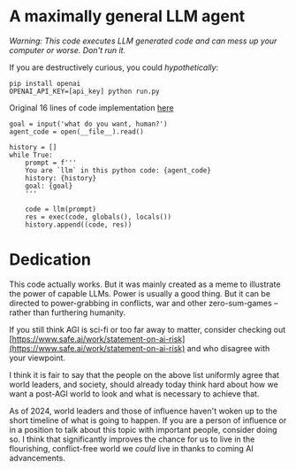 # A maximally general LLM agent

_Warning: This code executes LLM generated code and can mess up your computer or worse. Don't run it._


If you are destructively curious, you could _hypothetically_:

    pip install openai
    OPENAI_API_KEY=[api_key] python run.py

Original 16 lines of code implementation [here](https://gist.github.com/AntonOsika/3b5c43ecf883eb50cc59285d44f85010)

```
goal = input('what do you want, human?')
agent_code = open(__file__).read()

history = []
while True:
    prompt = f'''
    You are `llm` in this python code: {agent_code}
    history: {history}
    goal: {goal}
    '''

    code = llm(prompt)
    res = exec(code, globals(), locals())
    history.append((code, res))
```


# Dedication

This code actually works. But it was mainly created as a meme to illustrate the power of capable LLMs.
Power is usually a good thing. But it can be directed to power-grabbing in conflicts, war and other zero-sum-games – rather than furthering humanity.

If you still think AGI is sci-fi or too far away to matter, consider checking out [https://www.safe.ai/work/statement-on-ai-risk](https://www.safe.ai/work/statement-on-ai-risk) and who disagree with your viewpoint.

I think it is fair to say that the people on the above list uniformly agree that world leaders, and society, should already today think hard about how we want a post-AGI world to look and what is necessary to achieve that.

As of 2024, world leaders and those of influence haven't woken up to the short timeline of what is going to happen. If you are a person of influence or in a position to talk about this topic with important people, consider doing so. I think that significantly improves the chance for us to live in the flourishing, conflict-free world we _could_ live in thanks to coming AI advancements.
